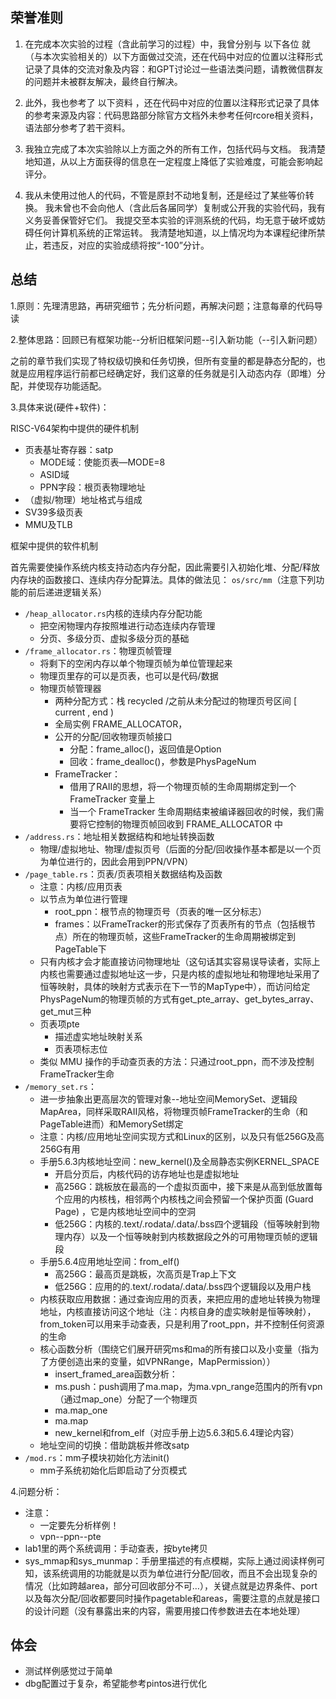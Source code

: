 ## 荣誉准则
1. 在完成本次实验的过程（含此前学习的过程）中，我曾分别与 以下各位 就（与本次实验相关的）以下方面做过交流，还在代码中对应的位置以注释形式记录了具体的交流对象及内容：和GPT讨论过一些语法类问题，请教微信群友的问题并未被群友解决，最终自行解决。

2. 此外，我也参考了 以下资料 ，还在代码中对应的位置以注释形式记录了具体的参考来源及内容：代码思路部分除官方文档外未参考任何rcore相关资料，语法部分参考了若干资料。

3. 我独立完成了本次实验除以上方面之外的所有工作，包括代码与文档。 我清楚地知道，从以上方面获得的信息在一定程度上降低了实验难度，可能会影响起评分。

4. 我从未使用过他人的代码，不管是原封不动地复制，还是经过了某些等价转换。 我未曾也不会向他人（含此后各届同学）复制或公开我的实验代码，我有义务妥善保管好它们。 我提交至本实验的评测系统的代码，均无意于破坏或妨碍任何计算机系统的正常运转。 我清楚地知道，以上情况均为本课程纪律所禁止，若违反，对应的实验成绩将按“-100”分计。

## 总结
1.原则：先理清思路，再研究细节；先分析问题，再解决问题；注意每章的代码导读

2.整体思路：回顾已有框架功能--分析旧框架问题--引入新功能（--引入新问题）

之前的章节我们实现了特权级切换和任务切换，但所有变量的都是静态分配的，也就是应用程序运行前都已经确定好，我们这章的任务就是引入动态内存（即堆）分配，并使现存功能适配。

3.具体来说(硬件+软件)：

RISC-V64架构中提供的硬件机制

* 页表基址寄存器：satp
    * MODE域：使能页表—MODE=8
    * ASID域
    * PPN字段：根页表物理地址
* （虚拟/物理）地址格式与组成
* SV39多级页表
* MMU及TLB

框架中提供的软件机制

首先需要使操作系统内核支持动态内存分配，因此需要引入初始化堆、分配/释放内存块的函数接口、连续内存分配算法。具体的做法见：
`os/src/mm`（注意下列功能的前后递进逻辑关系）
* `/heap_allocator.rs`内核的连续内存分配功能
	* 把空闲物理内存按照堆进行动态连续内存管理
	* 分页、多级分页、虚拟多级分页的基础
* `/frame_allocator.rs`：物理页帧管理
	* 将剩下的空闲内存以单个物理页帧为单位管理起来
	* 物理页里存的可以是页表，也可以是代码/数据
	* 物理页帧管理器
	    * 两种分配方式：栈 recycled /之前从未分配过的物理页号区间 [ current , end ) 
	    * 全局实例 FRAME_ALLOCATOR，
	    * 公开的分配/回收物理页帧接口
	        * 分配：frame_alloc()，返回值是Option<FrameTracker>
	        * 回收：frame_dealloc()，参数是PhysPageNum
	    * FrameTracker：
	        * 借用了RAII的思想，将一个物理页帧的生命周期绑定到一个 FrameTracker 变量上
	        * 当一个 FrameTracker 生命周期结束被编译器回收的时候，我们需要将它控制的物理页帧回收到 FRAME_ALLOCATOR 中
* `/address.rs`：地址相关数据结构和地址转换函数
	* 物理/虚拟地址、物理/虚拟页号（后面的分配/回收操作基本都是以一个页为单位进行的，因此会用到PPN/VPN）
* `/page_table.rs`：页表/页表项相关数据结构及函数
	* 注意：内核/应用页表 
	* 以节点为单位进行管理
	    * root_ppn：根节点的物理页号（页表的唯一区分标志）
	    * frames：以FrameTracker的形式保存了页表所有的节点（包括根节点）所在的物理页帧，这些FrameTracker的生命周期被绑定到PageTable下
	* 只有内核才会才能直接访问物理地址（这句话其实容易误导读者，实际上内核也需要通过虚拟地址这一步，只是内核的虚拟地址和物理地址采用了恒等映射，具体的映射方式表示在下一节的MapType中），而访问给定PhysPageNum的物理页帧的方式有get_pte_array、get_bytes_array、get_mut三种
	* 页表项pte
	    * 描述虚实地址映射关系
	    * 页表项标志位
	* 类似 MMU 操作的手动查页表的方法：只通过root_ppn，而不涉及控制FrameTracker生命
* `/memory_set.rs`：
	* 进一步抽象出更高层次的管理对象--地址空间MemorySet、逻辑段MapArea，同样采取RAII风格，将物理页帧FrameTracker的生命（和PageTable进而）和MemorySet绑定
	* 注意：内核/应用地址空间实现方式和Linux的区别，以及只有低256G及高256G有用
	* 手册5.6.3内核地址空间：new_kernel()及全局静态实例KERNEL_SPACE
	    * 开启分页后，内核代码的访存地址也是虚拟地址
	    * 高256G：跳板放在最高的一个虚拟页面中，接下来是从高到低放置每个应用的内核栈，相邻两个内核栈之间会预留一个保护页面 (Guard Page) ，它是内核地址空间中的空洞
	    * 低256G：内核的.text/.rodata/.data/.bss四个逻辑段（恒等映射到物理内存）以及一个恒等映射到内核数据段之外的可用物理页帧的逻辑段
	* 手册5.6.4应用地址空间：from_elf()
	    * 高256G：最高页是跳板，次高页是Trap上下文
	    * 低256G：应用的的.text/.rodata/.data/.bss四个逻辑段以及用户栈
	* 内核获取应用数据：通过查询应用的页表，来把应用的虚地址转换为物理地址，内核直接访问这个地址（注：内核自身的虚实映射是恒等映射），from_token可以用来手动查表，只是利用了root_ppn，并不控制任何资源的生命
    * 核心函数分析（围绕它们展开研究ms和ma的所有接口以及小变量（指为了方便创造出来的变量，如VPNRange，MapPermission））
	    * insert_framed_area函数分析：
	    * ms.push：push调用了ma.map，为ma.vpn_range范围内的所有vpn（通过map_one）分配了一个物理页
	    * ma.map_one
	    * ma.map
	    * new_kernel和from_elf（对应手册上边5.6.3和5.6.4理论内容）
    * 地址空间的切换：借助跳板并修改satp
* `/mod.rs`：mm子模块初始化方法init()
	* mm子系统初始化后即启动了分页模式

4.问题分析：
* 注意：
    * 一定要先分析样例！
    * vpn--ppn--pte
* lab1里的两个系统调用：手动查表，按byte拷贝
* sys_mmap和sys_munmap：手册里描述的有点模糊，实际上通过阅读样例可知，该系统调用的功能就是以页为单位进行分配/回收，而且不会出现复杂的情况（比如跨越area，部分可回收部分不可…），关键点就是边界条件、port以及每次分配/回收都要同时操作pagetable和areas，需要注意的点就是接口的设计问题（没有暴露出来的内容，需要用接口传参数进去在本地处理）

## 体会
* 测试样例感觉过于简单
* dbg配置过于复杂，希望能参考pintos进行优化
